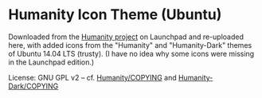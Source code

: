 ﻿
Humanity Icon Theme (Ubuntu)
============================
Downloaded from the [Humanity project][hum-lp] on Launchpad
and re-uploaded here, with added icons from the
"Humanity" and "Humanity-Dark" themes of Ubuntu 14.04 LTS (trusty).
(I have no idea why some icons were missing in the Launchpad edition.)

License: GNU GPL v2 – cf. [Humanity/COPYING](Humanity/COPYING)
and [Humanity-Dark/COPYING](Humanity-Dark/COPYING)

  [hum-lp]: https://launchpad.net/humanity/+download
